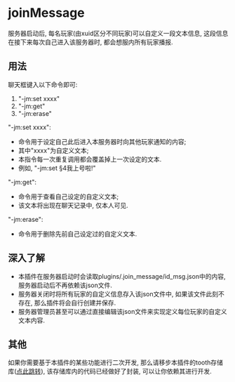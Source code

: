 # joinMessage

服务器启动后, 每名玩家(由xuid区分不同玩家)可以自定义一段文本信息, 这段信息在接下来每次自己进入该服务器时, 都会想服内所有玩家播报.

## 用法

聊天框键入以下命令即可:
1. "-jm:set xxxx"
2. "-jm:get"
3. "-jm:erase"

"-jm:set xxxx":
- 命令用于设定自己此后进入本服务器时向其他玩家通知的内容; 
- 其中"xxxx"为自定义文本; 
- 本指令每一次重复调用都会覆盖掉上一次设定的文本.
- 例如, "-jm:set §4我上号啦!"

"-jm:get":
- 命令用于查看自己设定的自定义文本;
- 该文本将出现在聊天记录中, 仅本人可见.

"-jm:erase":
- 命令用于删除先前自己设定过的自定义文本.

## 深入了解
- 本插件在服务器启动时会读取plugins/.join_message/id_msg.json中的内容, 服务器启动后不再依赖该json文件. 
- 服务器关闭时将所有玩家的自定义信息存入该json文件中, 如果该文件此刻不存在, 那么插件将会自行创建并保存. 
- 服务器管理员甚至可以通过直接编辑该json文件来实现定义每位玩家的自定义文本内容.

## 其他

如果你需要基于本插件的某些功能进行二次开发, 那么请移步本插件的tooth存储库([点此跳转](https://github.com/LymoProjects/joinMessageBuild)), 该存储库内的代码已经做好了封装, 可以让你依赖其进行开发.
